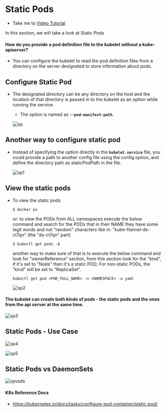 # Static Pods 
  - Take me to [Video Tutorial](https://kodekloud.com/topic/static-pods/)
  
In this section, we will take a look at Static Pods

#### How do you provide a pod definition file to the kubelet without a kube-apiserver?
- You can configure the kubelet to read the pod definition files from a directory on the server designated to store information about pods.

## Configure Static Pod
- The designated directory can be any directory on the host and the location of that directory is passed in to the kubelet as an option while running the service.
  - The option is named as **`--pod-manifest-path`**.
  
  ![sp](../../images/sp.PNG)
  
## Another way to configure static pod 
- Instead of specifying the option directly in the **`kubelet.service`** file, you could provide a path to another config file using the config option, and define the directory path as staticPodPath in the file.

  ![sp1](../../images/sp1.PNG)

## View the static pods
- To view the static pods
  ```
  $ docker ps
  ```
  or:
  to view the PODs from ALL namespaces execute the below command and search for the PODs that in their NAME they have some legit words and not "random" characters like in: "kube-flannel-ds-ct7qn" (the "ds-ct7qn" part)
  ```
  $ kubectl get pods -A 
  ```
  another way to make sure of that is to execute the below command and look for "ownerReference" section, from this section look for the "kind", if it's set to "Node" then it's a static POD; For non-static PODs, the "kind" will be set to "ReplicaSet".
  ```
  kubectl get pod <POD_FULL_NAME> -n <NAMESPACE> -o yaml
  ```
  ![sp2](../../images/sp2.PNG)

#### The kubelet can create both kinds of pods - the static pods and the ones from the api server at the same time.

  ![sp3](../../images/sp3.PNG)

## Static Pods - Use Case

  ![sp4](../../images/sp4.PNG)
  
  ![sp5](../../images/sp5.PNG)
  
## Static Pods vs DaemonSets

   ![spvsds](../../images/spvsds.PNG)
  

#### K8s Reference Docs
- https://kubernetes.io/docs/tasks/configure-pod-container/static-pod/
